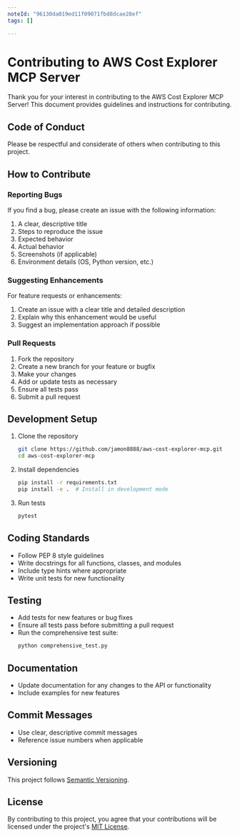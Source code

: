 ```yaml
---
noteId: "96130da019ed11f09071fbd8dcae28ef"
tags: []

---
```


# Contributing to AWS Cost Explorer MCP Server

Thank you for your interest in contributing to the AWS Cost Explorer MCP Server! This document provides guidelines and instructions for contributing.

## Code of Conduct

Please be respectful and considerate of others when contributing to this project.

## How to Contribute

### Reporting Bugs

If you find a bug, please create an issue with the following information:

1. A clear, descriptive title
2. Steps to reproduce the issue
3. Expected behavior
4. Actual behavior
5. Screenshots (if applicable)
6. Environment details (OS, Python version, etc.)

### Suggesting Enhancements

For feature requests or enhancements:

1. Create an issue with a clear title and detailed description
2. Explain why this enhancement would be useful
3. Suggest an implementation approach if possible

### Pull Requests

1. Fork the repository
2. Create a new branch for your feature or bugfix
3. Make your changes
4. Add or update tests as necessary
5. Ensure all tests pass
6. Submit a pull request

## Development Setup

1. Clone the repository
   ```bash
   git clone https://github.com/jamon8888/aws-cost-explorer-mcp.git
   cd aws-cost-explorer-mcp
   ```

2. Install dependencies
   ```bash
   pip install -r requirements.txt
   pip install -e .  # Install in development mode
   ```

3. Run tests
   ```bash
   pytest
   ```

## Coding Standards

- Follow PEP 8 style guidelines
- Write docstrings for all functions, classes, and modules
- Include type hints where appropriate
- Write unit tests for new functionality

## Testing

- Add tests for new features or bug fixes
- Ensure all tests pass before submitting a pull request
- Run the comprehensive test suite:
  ```bash
  python comprehensive_test.py
  ```

## Documentation

- Update documentation for any changes to the API or functionality
- Include examples for new features

## Commit Messages

- Use clear, descriptive commit messages
- Reference issue numbers when applicable

## Versioning

This project follows [Semantic Versioning](https://semver.org/).

## License

By contributing to this project, you agree that your contributions will be licensed under the project's [MIT License](LICENSE).

